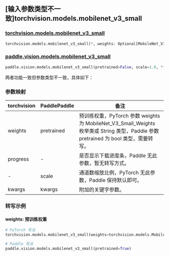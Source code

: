 ## [输入参数类型不一致]torchvision.models.mobilenet_v3_small

### [torchvision.models.mobilenet_v3_small](https://pytorch.org/vision/main/models/generated/torchvision.models.mobilenet_v3_small.html)

```python
torchvision.models.mobilenet_v3_small(*, weights: Optional[MobileNet_V3_Small_Weights] = None, progress: bool = True, **kwargs: Any)
```

### [paddle.vision.models.mobilenet_v3_small](https://www.paddlepaddle.org.cn/documentation/docs/zh/api/paddle/vision/models/mobilenet_v3_small_cn.html)

```python
paddle.vision.models.mobilenet_v3_small(pretrained=False, scale=1.0, **kwargs)
```

两者功能一致但参数类型不一致，具体如下：

### 参数映射

| torchvision | PaddlePaddle | 备注 |
| ----------- | ------------ | ---- |
| weights     | pretrained   | 预训练权重，PyTorch 参数 weights 为 MobileNet_V3_Small_Weights 枚举类或 String 类型，Paddle 参数 pretrained 为 bool 类型，需要转写。|
| progress    | -            | 是否显示下载进度条，Paddle 无此参数，暂无转写方式。|
| -           | scale        | 通道数缩放比例，PyTorch 无此参数，Paddle 保持默认即可。 |
| kwargs      | kwargs       | 附加的关键字参数。|

### 转写示例
#### weights: 预训练权重
```python
# PyTorch 写法
torchvision.models.mobilenet_v3_small(weights=torchvision.models.MobileNet_V3_Small_Weights.DEFAULT)

# Paddle 写法
paddle.vision.models.mobilenet_v3_small(pretrained=True)
```
